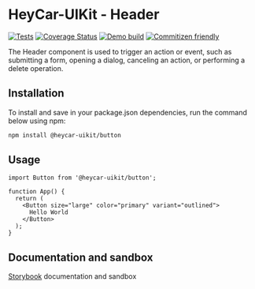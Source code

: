 # HeyCar-UIKit - Header

[![Tests](https://github.com/hey-car/heycar-uikit/actions/workflows/build.yml/badge.svg)](https://github.com/hey-car/heycar-uikit/actions/workflows/build.yml)
[![Coverage Status](https://coveralls.io/repos/github/hey-car/heycar-uikit/badge.svg)](https://coveralls.io/github/hey-car/heycar-uikit)
[![Demo build](https://github.com/hey-car/heycar-uikit/actions/workflows/main.yml/badge.svg)](https://github.com/hey-car/heycar-uikit/actions/workflows/main.yml)
[![Commitizen friendly](https://img.shields.io/badge/commitizen-friendly-brightgreen.svg)](http://commitizen.github.io/cz-cli/)

The Header component is used to trigger an action or event, such as submitting a form, opening a dialog, canceling an action, or performing a delete operation.

## Installation

To install and save in your package.json dependencies, run the command below using npm:

```bash
npm install @heycar-uikit/button
```

## Usage

```tsx
import Button from '@heycar-uikit/button';

function App() {
  return (
    <Button size="large" color="primary" variant="outlined">
      Hello World
    </Button>
  );
}
```

## Documentation and sandbox

[Storybook](https://hey-car.github.io/heycar-uikit/main/?path=/docs/components-button--button) documentation and sandbox
